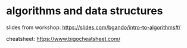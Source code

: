 # algorithms and data structures

slides from workshop: https://slides.com/bgando/intro-to-algorithms#/

cheatsheet: https://www.bigocheatsheet.com/

